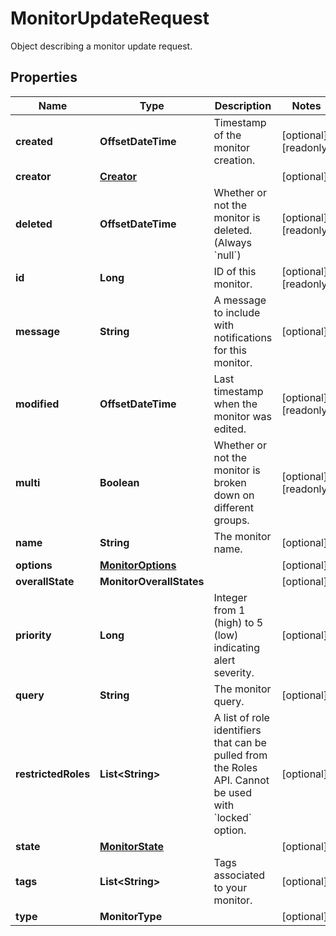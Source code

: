 # MonitorUpdateRequest

Object describing a monitor update request.

## Properties

| Name                | Type                                    | Description                                                                                                      | Notes                 |
| ------------------- | --------------------------------------- | ---------------------------------------------------------------------------------------------------------------- | --------------------- |
| **created**         | **OffsetDateTime**                      | Timestamp of the monitor creation.                                                                               | [optional] [readonly] |
| **creator**         | [**Creator**](Creator.md)               |                                                                                                                  | [optional]            |
| **deleted**         | **OffsetDateTime**                      | Whether or not the monitor is deleted. (Always &#x60;null&#x60;)                                                 | [optional] [readonly] |
| **id**              | **Long**                                | ID of this monitor.                                                                                              | [optional] [readonly] |
| **message**         | **String**                              | A message to include with notifications for this monitor.                                                        | [optional]            |
| **modified**        | **OffsetDateTime**                      | Last timestamp when the monitor was edited.                                                                      | [optional] [readonly] |
| **multi**           | **Boolean**                             | Whether or not the monitor is broken down on different groups.                                                   | [optional] [readonly] |
| **name**            | **String**                              | The monitor name.                                                                                                | [optional]            |
| **options**         | [**MonitorOptions**](MonitorOptions.md) |                                                                                                                  | [optional]            |
| **overallState**    | **MonitorOverallStates**                |                                                                                                                  | [optional]            |
| **priority**        | **Long**                                | Integer from 1 (high) to 5 (low) indicating alert severity.                                                      | [optional]            |
| **query**           | **String**                              | The monitor query.                                                                                               | [optional]            |
| **restrictedRoles** | **List&lt;String&gt;**                  | A list of role identifiers that can be pulled from the Roles API. Cannot be used with &#x60;locked&#x60; option. | [optional]            |
| **state**           | [**MonitorState**](MonitorState.md)     |                                                                                                                  | [optional]            |
| **tags**            | **List&lt;String&gt;**                  | Tags associated to your monitor.                                                                                 | [optional]            |
| **type**            | **MonitorType**                         |                                                                                                                  | [optional]            |
